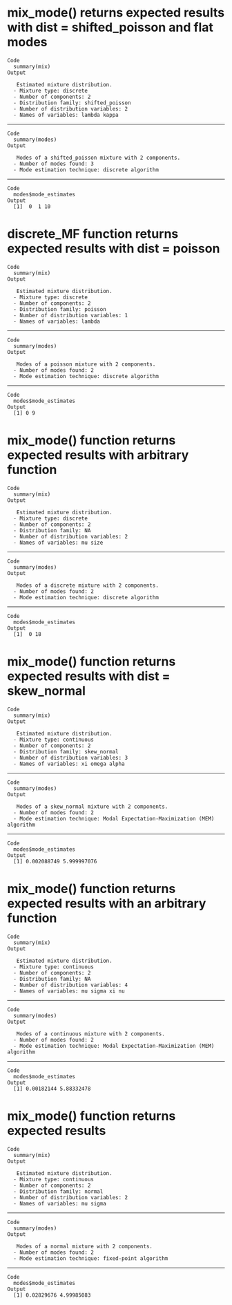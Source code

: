 # mix_mode() returns expected results with dist = shifted_poisson and flat modes

    Code
      summary(mix)
    Output
      
       Estimated mixture distribution.
      - Mixture type: discrete
      - Number of components: 2
      - Distribution family: shifted_poisson
      - Number of distribution variables: 2
      - Names of variables: lambda kappa

---

    Code
      summary(modes)
    Output
      
       Modes of a shifted_poisson mixture with 2 components.
      - Number of modes found: 3
      - Mode estimation technique: discrete algorithm

---

    Code
      modes$mode_estimates
    Output
      [1]  0  1 10

# discrete_MF function returns expected results with dist = poisson

    Code
      summary(mix)
    Output
      
       Estimated mixture distribution.
      - Mixture type: discrete
      - Number of components: 2
      - Distribution family: poisson
      - Number of distribution variables: 1
      - Names of variables: lambda

---

    Code
      summary(modes)
    Output
      
       Modes of a poisson mixture with 2 components.
      - Number of modes found: 2
      - Mode estimation technique: discrete algorithm

---

    Code
      modes$mode_estimates
    Output
      [1] 0 9

# mix_mode() function returns expected results with arbitrary function

    Code
      summary(mix)
    Output
      
       Estimated mixture distribution.
      - Mixture type: discrete
      - Number of components: 2
      - Distribution family: NA
      - Number of distribution variables: 2
      - Names of variables: mu size

---

    Code
      summary(modes)
    Output
      
       Modes of a discrete mixture with 2 components.
      - Number of modes found: 2
      - Mode estimation technique: discrete algorithm

---

    Code
      modes$mode_estimates
    Output
      [1]  0 18

# mix_mode() function returns expected results with dist = skew_normal

    Code
      summary(mix)
    Output
      
       Estimated mixture distribution.
      - Mixture type: continuous
      - Number of components: 2
      - Distribution family: skew_normal
      - Number of distribution variables: 3
      - Names of variables: xi omega alpha

---

    Code
      summary(modes)
    Output
      
       Modes of a skew_normal mixture with 2 components.
      - Number of modes found: 2
      - Mode estimation technique: Modal Expectation-Maximization (MEM) algorithm

---

    Code
      modes$mode_estimates
    Output
      [1] 0.002088749 5.999997076

# mix_mode() function returns expected results with an arbitrary function

    Code
      summary(mix)
    Output
      
       Estimated mixture distribution.
      - Mixture type: continuous
      - Number of components: 2
      - Distribution family: NA
      - Number of distribution variables: 4
      - Names of variables: mu sigma xi nu

---

    Code
      summary(modes)
    Output
      
       Modes of a continuous mixture with 2 components.
      - Number of modes found: 2
      - Mode estimation technique: Modal Expectation-Maximization (MEM) algorithm

---

    Code
      modes$mode_estimates
    Output
      [1] 0.00182144 5.88332478

# mix_mode() function returns expected results

    Code
      summary(mix)
    Output
      
       Estimated mixture distribution.
      - Mixture type: continuous
      - Number of components: 2
      - Distribution family: normal
      - Number of distribution variables: 2
      - Names of variables: mu sigma

---

    Code
      summary(modes)
    Output
      
       Modes of a normal mixture with 2 components.
      - Number of modes found: 2
      - Mode estimation technique: fixed-point algorithm

---

    Code
      modes$mode_estimates
    Output
      [1] 0.02829676 4.99985083

